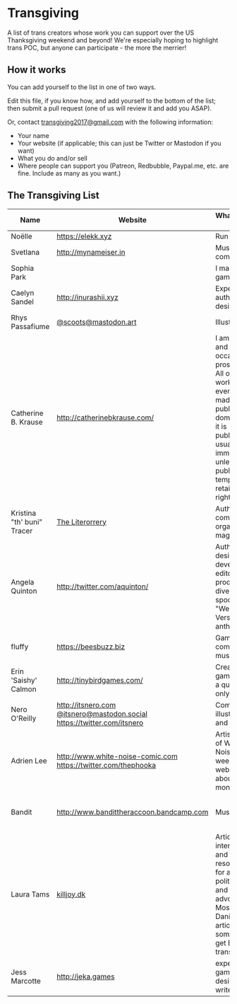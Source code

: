 ﻿# Transgiving
A list of trans creators whose work you can support over the US Thanksgiving weekend and beyond! We're especially hoping to highlight trans POC, but anyone can participate - the more the merrier!

## How it works
You can add yourself to the list in one of two ways.

Edit this file, if you know how, and add yourself to the bottom of the list; then submit a pull request (one of us will review it and add you ASAP).

Or, contact transgiving2017@gmail.com with the following information:

* Your name
* Your website (if applicable; this can just be Twitter or Mastodon if you want)
* What you do and/or sell
* Where people can support you (Patreon, Redbubble, Paypal.me, etc. are fine. Include as many as you want.)

## The Transgiving List

| Name | Website | What do you do? | Where can we support you? |
| ---- | ------- | --------------- | ------------------------- |
| Noëlle | https://elekk.xyz | Run the site | https://www.patreon.com/noelleanthony |
| Svetlana | http://mynameiser.in | Music composer | http://bandcamp.mynameiser.in/ |
| Sophia Park |  | I make video games | http://sophiapark.itch.io/ |
| Caelyn Sandel | http://inurashii.xyz | Experimental author and designer | http://patreon.com/inurashii |
| Rhys Passafiume | [@scoots@mastodon.art](https://mastodon.art/@scoots) | Illustrator | https://www.redbubble.com/people/hoboriss, https://www.patreon.com/xenocat |
| Catherine B. Krause | http://catherinebkrause.com/ | I am a poet and occasional prose writer. All of my work is eventually made public-domain after it is published, usually immediately unless the publisher temporarily retains rights. | [Liberapay](https://en.liberapay.com/catherinebkrause/)<br/>[PayPal](https://www.paypal.me/catherinebkrause)<br>[Smashwords](https://www.smashwords.com/profile/view/catherinebkrause) (by setting your own price for one of my otherwise free books) |
| Kristina "th' buni" Tracer | [The Literorrery](http://orrery.prismaticmedia.com) | Author, community organizer, mage | [Patreon](http://patreon.com/literorrery)<br/>[The Orrery Gift Shop](http://orrery.prismaticmedia.com/giftshop/) |
| Angela Quinton | http://twitter.com/aquinton/ | Author, designer, developer, editor & producer of diverse + spooky "Werewolves Versus" anthologies | https://gumroad.com/argylewerewolf, https://www.patreon.com/argylewerewolf
| fluffy | https://beesbuzz.biz | Games, comics, and music! | [Patreon](http://patreon.com/fluffy), [general aggregated storefront](https://biz.beesbuzz.biz) |
| Erin 'Saishy' Calmon | http://tinybirdgames.com/ | Create indie games with a queer-only team | https://www.patreon.com/TinyBirdGames |
| Nero O'Reilly | http://itsnero.com<br>[@itsnero@mastodon.social](https://mastodon.social/@itsnero)<br>https://twitter.com/itsnero | Comics, illustration, and design | https://patreon.com/carnivoreplanet<br>https://patreon.com/betonbrut<br>https://shop.itsnero.com |
| Adrien Lee | http://www.white-noise-comic.com<br>https://twitter.com/thephooka | Artist/author of White Noise, a weekly webcomic about queer monsters | https://patreon.com/thephooka<br>Also, by reading my comic online with adblock off, and by spreading the word to people you think might like my work! |
| Bandit | http://www.bandittheraccoon.bandcamp.com | Musician | Help to sell a few copies of my work to relaunch my music career on my own. I'd be making my next release with them all credited for their support. |
| Laura Tams | [killjoy.dk](https://killjoy.dk/en) | Articles, interviews and resources for and with politicians and trans advocates. Mostly Danish articles that sometimes get English-translation | If you have money: https://www.patreon.com/killjoydk - but referral links help tons, too |
| Jess Marcotte | http://jeka.games | experimental game designer and writer | my games are PWYW at https://jekagames.itch.io/ |
